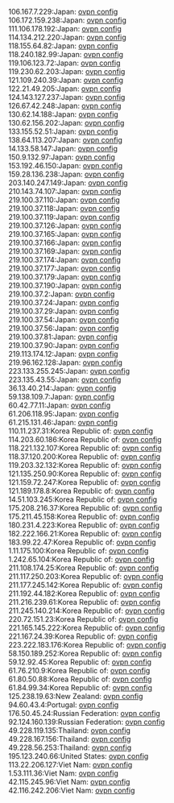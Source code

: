 106.167.7.229:Japan: [ovpn config](vpn/106_167_7_229.ovpn)  
106.172.159.238:Japan: [ovpn config](vpn/106_172_159_238.ovpn)  
111.106.178.192:Japan: [ovpn config](vpn/111_106_178_192.ovpn)  
114.134.212.220:Japan: [ovpn config](vpn/114_134_212_220.ovpn)  
118.155.64.82:Japan: [ovpn config](vpn/118_155_64_82.ovpn)  
118.240.182.99:Japan: [ovpn config](vpn/118_240_182_99.ovpn)  
119.106.123.72:Japan: [ovpn config](vpn/119_106_123_72.ovpn)  
119.230.62.203:Japan: [ovpn config](vpn/119_230_62_203.ovpn)  
121.109.240.39:Japan: [ovpn config](vpn/121_109_240_39.ovpn)  
122.21.49.205:Japan: [ovpn config](vpn/122_21_49_205.ovpn)  
124.143.127.237:Japan: [ovpn config](vpn/124_143_127_237.ovpn)  
126.67.42.248:Japan: [ovpn config](vpn/126_67_42_248.ovpn)  
130.62.14.188:Japan: [ovpn config](vpn/130_62_14_188.ovpn)  
130.62.156.202:Japan: [ovpn config](vpn/130_62_156_202.ovpn)  
133.155.52.51:Japan: [ovpn config](vpn/133_155_52_51.ovpn)  
138.64.113.207:Japan: [ovpn config](vpn/138_64_113_207.ovpn)  
14.133.58.147:Japan: [ovpn config](vpn/14_133_58_147.ovpn)  
150.9.132.97:Japan: [ovpn config](vpn/150_9_132_97.ovpn)  
153.192.46.150:Japan: [ovpn config](vpn/153_192_46_150.ovpn)  
159.28.136.238:Japan: [ovpn config](vpn/159_28_136_238.ovpn)  
203.140.247.149:Japan: [ovpn config](vpn/203_140_247_149.ovpn)  
210.143.74.107:Japan: [ovpn config](vpn/210_143_74_107.ovpn)  
219.100.37.110:Japan: [ovpn config](vpn/219_100_37_110.ovpn)  
219.100.37.118:Japan: [ovpn config](vpn/219_100_37_118.ovpn)  
219.100.37.119:Japan: [ovpn config](vpn/219_100_37_119.ovpn)  
219.100.37.126:Japan: [ovpn config](vpn/219_100_37_126.ovpn)  
219.100.37.165:Japan: [ovpn config](vpn/219_100_37_165.ovpn)  
219.100.37.166:Japan: [ovpn config](vpn/219_100_37_166.ovpn)  
219.100.37.169:Japan: [ovpn config](vpn/219_100_37_169.ovpn)  
219.100.37.174:Japan: [ovpn config](vpn/219_100_37_174.ovpn)  
219.100.37.177:Japan: [ovpn config](vpn/219_100_37_177.ovpn)  
219.100.37.179:Japan: [ovpn config](vpn/219_100_37_179.ovpn)  
219.100.37.190:Japan: [ovpn config](vpn/219_100_37_190.ovpn)  
219.100.37.2:Japan: [ovpn config](vpn/219_100_37_2.ovpn)  
219.100.37.24:Japan: [ovpn config](vpn/219_100_37_24.ovpn)  
219.100.37.29:Japan: [ovpn config](vpn/219_100_37_29.ovpn)  
219.100.37.54:Japan: [ovpn config](vpn/219_100_37_54.ovpn)  
219.100.37.56:Japan: [ovpn config](vpn/219_100_37_56.ovpn)  
219.100.37.81:Japan: [ovpn config](vpn/219_100_37_81.ovpn)  
219.100.37.90:Japan: [ovpn config](vpn/219_100_37_90.ovpn)  
219.113.174.12:Japan: [ovpn config](vpn/219_113_174_12.ovpn)  
219.96.162.128:Japan: [ovpn config](vpn/219_96_162_128.ovpn)  
223.133.255.245:Japan: [ovpn config](vpn/223_133_255_245.ovpn)  
223.135.43.55:Japan: [ovpn config](vpn/223_135_43_55.ovpn)  
36.13.40.214:Japan: [ovpn config](vpn/36_13_40_214.ovpn)  
59.138.109.7:Japan: [ovpn config](vpn/59_138_109_7.ovpn)  
60.42.77.11:Japan: [ovpn config](vpn/60_42_77_11.ovpn)  
61.206.118.95:Japan: [ovpn config](vpn/61_206_118_95.ovpn)  
61.215.131.46:Japan: [ovpn config](vpn/61_215_131_46.ovpn)  
110.11.237.31:Korea Republic of: [ovpn config](vpn/110_11_237_31.ovpn)  
114.203.60.186:Korea Republic of: [ovpn config](vpn/114_203_60_186.ovpn)  
118.221.132.107:Korea Republic of: [ovpn config](vpn/118_221_132_107.ovpn)  
118.37.120.200:Korea Republic of: [ovpn config](vpn/118_37_120_200.ovpn)  
119.203.32.132:Korea Republic of: [ovpn config](vpn/119_203_32_132.ovpn)  
121.135.250.90:Korea Republic of: [ovpn config](vpn/121_135_250_90.ovpn)  
121.159.72.247:Korea Republic of: [ovpn config](vpn/121_159_72_247.ovpn)  
121.189.178.8:Korea Republic of: [ovpn config](vpn/121_189_178_8.ovpn)  
14.51.103.245:Korea Republic of: [ovpn config](vpn/14_51_103_245.ovpn)  
175.208.216.37:Korea Republic of: [ovpn config](vpn/175_208_216_37.ovpn)  
175.211.45.158:Korea Republic of: [ovpn config](vpn/175_211_45_158.ovpn)  
180.231.4.223:Korea Republic of: [ovpn config](vpn/180_231_4_223.ovpn)  
182.222.166.21:Korea Republic of: [ovpn config](vpn/182_222_166_21.ovpn)  
183.99.22.47:Korea Republic of: [ovpn config](vpn/183_99_22_47.ovpn)  
1.11.175.100:Korea Republic of: [ovpn config](vpn/1_11_175_100.ovpn)  
1.242.65.104:Korea Republic of: [ovpn config](vpn/1_242_65_104.ovpn)  
211.108.174.25:Korea Republic of: [ovpn config](vpn/211_108_174_25.ovpn)  
211.117.250.203:Korea Republic of: [ovpn config](vpn/211_117_250_203.ovpn)  
211.177.245.142:Korea Republic of: [ovpn config](vpn/211_177_245_142.ovpn)  
211.192.44.182:Korea Republic of: [ovpn config](vpn/211_192_44_182.ovpn)  
211.216.239.61:Korea Republic of: [ovpn config](vpn/211_216_239_61.ovpn)  
211.245.140.214:Korea Republic of: [ovpn config](vpn/211_245_140_214.ovpn)  
220.72.151.23:Korea Republic of: [ovpn config](vpn/220_72_151_23.ovpn)  
221.165.145.222:Korea Republic of: [ovpn config](vpn/221_165_145_222.ovpn)  
221.167.24.39:Korea Republic of: [ovpn config](vpn/221_167_24_39.ovpn)  
223.222.183.176:Korea Republic of: [ovpn config](vpn/223_222_183_176.ovpn)  
58.150.189.252:Korea Republic of: [ovpn config](vpn/58_150_189_252.ovpn)  
59.12.92.45:Korea Republic of: [ovpn config](vpn/59_12_92_45.ovpn)  
61.76.210.9:Korea Republic of: [ovpn config](vpn/61_76_210_9.ovpn)  
61.80.50.88:Korea Republic of: [ovpn config](vpn/61_80_50_88.ovpn)  
61.84.99.34:Korea Republic of: [ovpn config](vpn/61_84_99_34.ovpn)  
125.238.19.63:New Zealand: [ovpn config](vpn/125_238_19_63.ovpn)  
94.60.43.4:Portugal: [ovpn config](vpn/94_60_43_4.ovpn)  
176.50.45.24:Russian Federation: [ovpn config](vpn/176_50_45_24.ovpn)  
92.124.160.139:Russian Federation: [ovpn config](vpn/92_124_160_139.ovpn)  
49.228.119.135:Thailand: [ovpn config](vpn/49_228_119_135.ovpn)  
49.228.167.156:Thailand: [ovpn config](vpn/49_228_167_156.ovpn)  
49.228.56.253:Thailand: [ovpn config](vpn/49_228_56_253.ovpn)  
195.123.240.66:United States: [ovpn config](vpn/195_123_240_66.ovpn)  
113.22.206.127:Viet Nam: [ovpn config](vpn/113_22_206_127.ovpn)  
1.53.111.36:Viet Nam: [ovpn config](vpn/1_53_111_36.ovpn)  
42.115.245.96:Viet Nam: [ovpn config](vpn/42_115_245_96.ovpn)  
42.116.242.206:Viet Nam: [ovpn config](vpn/42_116_242_206.ovpn)  
